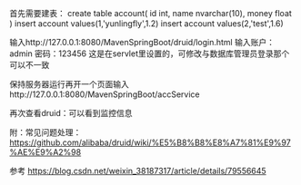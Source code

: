 首先需要建表：
create table account(
	id int,
	name nvarchar(10),
	money float
)
insert account values(1,'yunlingfly',1.2)
insert account values(2,'test',1.6)

输入http://127.0.0.1:8080/MavenSpringBoot/druid/login.html
输入账户：admin    密码：123456    这是在servlet里设置的，可修改与数据库管理员登录那个可以不一致

保持服务器运行再开一个页面输入http://127.0.0.1:8080/MavenSpringBoot/accService

再次查看druid：可以看到监控信息




附：常见问题处理：https://github.com/alibaba/druid/wiki/%E5%B8%B8%E8%A7%81%E9%97%AE%E9%A2%98



参考
https://blog.csdn.net/weixin_38187317/article/details/79556645
